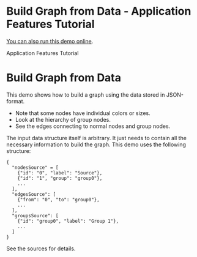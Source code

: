 <!--
 //////////////////////////////////////////////////////////////////////////////
 // @license
 // This file is part of yFiles for HTML 2.5.0.3.
 // Use is subject to license terms.
 //
 // Copyright (c) 2000-2023 by yWorks GmbH, Vor dem Kreuzberg 28,
 // 72070 Tuebingen, Germany. All rights reserved.
 //
 //////////////////////////////////////////////////////////////////////////////
-->
# Build Graph from Data - Application Features Tutorial

[You can also run this demo online](https://live.yworks.com/demos/03-tutorial-application-features/building-graph-from-data/index.html).

Application Features Tutorial

# Build Graph from Data

This demo shows how to build a graph using the data stored in JSON-format.

- Note that some nodes have individual colors or sizes.
- Look at the hierarchy of group nodes.
- See the edges connecting to normal nodes and group nodes.

The input data structure itself is arbitrary. It just needs to contain all the necessary information to build the graph. This demo uses the following structure:

```
{
  "nodesSource" = [
    {"id": "0", "label": "Source"},
    {"id": "1", "group": "group0"},
    ...
  ],
  "edgesSource": [
    {"from": "0", "to": "group0"},
    ...
  ],
  "groupsSource": [
    {"id": "group0", "label": "Group 1"},
    ...
  ]
}

```

See the sources for details.
